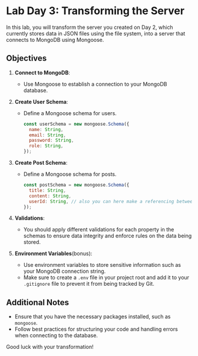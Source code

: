 # Lab Day 3: Transforming the Server

In this lab, you will transform the server you created on Day 2, which currently stores data in JSON files using the file system, into a server that connects to MongoDB using Mongoose.

## Objectives

1. **Connect to MongoDB**:

   - Use Mongoose to establish a connection to your MongoDB database.

2. **Create User Schema**:

   - Define a Mongoose schema for users.
     ```javascript
     const userSchema = new mongoose.Schema({
       name: String,
       email: String,
       password: String,
       role: String,
     });
     ```

3. **Create Post Schema**:

   - Define a Mongoose schema for posts.
     ```javascript
     const postSchema = new mongoose.Schema({
       title: String,
       content: String,
       userId: String, // also you can here make a referencing between the two models (bonus if you did it)
     });
     ```

4. **Validations**:

   - You should apply different validations for each property in the schemas to ensure data integrity and enforce rules on the data being stored.

5. **Environment Variables**(bonus):

   - Use environment variables to store sensitive information such as your MongoDB connection string.
   - Make sure to create a `.env` file in your project root and add it to your `.gitignore` file to prevent it from being tracked by Git.

## Additional Notes

- Ensure that you have the necessary packages installed, such as `mongoose`.
- Follow best practices for structuring your code and handling errors when connecting to the database.

Good luck with your transformation!
